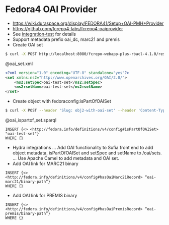 Fedora4 OAI Provider
====================
- https://wiki.duraspace.org/display/FEDORA41/Setup+OAI-PMH+Provider
- https://github.com/fcrepo4-labs/fcrepo4-oaiprovider
- See [integration-test](https://github.com/ualbertalib/fcrepo4-oaiprovider/tree/dev/src/test/java/org/fcrepo/oai/integration) for details
- Support metadata prefix oai_dc, marc21 and premis
- Create OAI set
```bash
$ curl -X POST http://localhost:8080/fcrepo-webapp-plus-rbacl-4.1.0/rest/oai/sets -H "Content-Type: text/xml" -d @oai_set.xml -u fedoraAdmin:fedoraAdmin
```
@oai_set.xml
```xml
<?xml version="1.0" encoding="UTF-8" standalone="yes"?>
<set xmlns:ns2="http://www.openarchives.org/OAI/2.0/">
    <ns2:setSpec>oai-test-set</ns2:setSpec>
    <ns2:setName>oai-test-set</ns2:setName>
</set>
````
- Create object with fedoraconfig:isPartOfOAISet
```bash
$ curl -X POST --header 'Slug: obj2-with-oai-set' --header 'Content-Type: application/sparql-update' -d @oai_ispartof_set.sparql -u fedoraAdmin:fedoraAdmin http://localhost:8080/fcrepo-webapp-plus-rbacl-4.1.0/rest
```
@oai_ispartof_set.sparql
```sparql
INSERT {<> <http://fedora.info/definitions/v4/config#isPartOfOAISet> "oai-test-set"} 
WHERE {}
```
- Hydra integrations
... Add OAI functionality to Sufia front end to add object metadata, isPartOfOAISet and setSpec and setName to /oai/sets.
... Use Apache Camel to add metadata and OAI set.
- Add OAI link for MARC21 binary
```sparql
INSERT {<> <http://fedora.info/definitions/v4/config#hasOaiMarc21Record> “oai-marc21/binary-path”} 
WHERE {}
```
- Add OAI link for PREMIS binary
```sparql
INSERT {<> <http://fedora.info/definitions/v4/config#hasOaiPremisRecord> “oai-premis/binary-path”} 
WHERE {}
```
